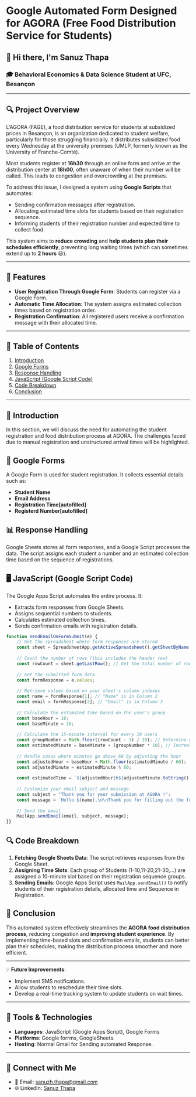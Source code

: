 # Google Automated Form Designed for AGORA (Free Food Distribution Service for Students)

## 👋 Hi there, I'm **Sanuz Thapa**

### 🎓 Behavioral Economics & Data Science Student at UFC, Besançon

---

## 🔍 Project Overview

L'AGORA (FAGE), a food distribution service for students at subsidized prices in Besançon, is an organization dedicated to student welfare, particularly for those struggling financially. It distributes subsidized food every Wednesday at the university premises (UMLP, formerly known as the University of Franche-Comté).  

Most students register at **16h30** through an online form and arrive at the distribution center at **18h00**, often unaware of when their number will be called. This leads to congestion and overcrowding at the premises.

To address this issue, I designed a system using **Google Scripts** that automates:
- Sending confirmation messages after registration.
- Allocating estimated time slots for students based on their registration sequence.
- Informing students of their registration number and expected time to collect food.

This system aims to **reduce crowding** and **help students plan their schedules efficiently**, preventing long waiting times (which can sometimes extend up to **2 hours** 😃).

---

## 🚀 Features

- **User Registration Through Google Form**: Students can register via a Google Form.
- **Automatic Time Allocation**: The system assigns estimated collection times based on registration order.
- **Registration Confirmation**: All registered users receive a confirmation message with their allocated time.

---

## 📂 Table of Contents

1. [Introduction](#introduction)
2. [Google Forms](#google-forms)
3. [Response Handling](#response-handling)
4. [JavaScript (Google Script Code)](#js-code)
5. [Code Breakdown](#code-breakdown)
6. [Conclusion](#conclusion)

---

## 📌 Introduction

In this section, we will discuss the need for automating the student registration and food distribution process at AGORA. The challenges faced due to manual registration and unstructured arrival times will be highlighted.

## 📝 Google Forms

A Google Form is used for student registration. It collects essential details such as:
- **Student Name**
- **Email Address**
- **Registration Time[autofilled]** 
- **Registerd Number[autofilled]**

## 📊 Response Handling

Google Sheets stores all form responses, and a Google Script processes the data. The script assigns each student a number and an estimated collection time based on the sequence of registrations.

## 🖥️ JavaScript (Google Script Code)

The Google Apps Script automates the entire process. It:
- Extracts form responses from Google Sheets.
- Assigns sequential numbers to students.
- Calculates estimated collection times.
- Sends confirmation emails with registration details.

```javascript
function sendEmailOnFormSubmit(e) {
    // Get the spreadsheet where form responses are stored
    const sheet = SpreadsheetApp.getActiveSpreadsheet().getSheetByName("Form Responses 1"); // Adjust sheet name if needed
    
    // Count the number of rows (this includes the header row)
    const rowCount = sheet.getLastRow(); // Get the total number of rows including header
    
    // Get the submitted form data
    const formResponse = e.values;
    
    // Retrieve values based on your sheet's column indexes
    const name = formResponse[1]; // "Name" is in Column 2
    const email = formResponse[2]; // "Email" is in Column 3
    
    // Calculate the estimated time based on the user's group
    const baseHour = 18;
    const baseMinute = 10;
    
    // Calculate the 15-minute interval for every 10 users
    const groupNumber = Math.floor((rowCount - 1) / 10); // Determine group (0 for 1-10, 1 for 11-20, etc.)
    const estimatedMinute = baseMinute + (groupNumber * 10); // Increases by 10 minutes for each group
    
    // Handle cases where minutes go above 60 by adjusting the hour
    const adjustedHour = baseHour + Math.floor(estimatedMinute / 60);
    const adjustedMinute = estimatedMinute % 60;
    
    const estimatedTime = `${adjustedHour}h${adjustedMinute.toString().padStart(2, '0')}`;
    
    // Customize your email subject and message
    const subject = "Thank you for your submission at AGORA !";
    const message = `Hello ${name},\n\nThank you for filling out the form.\nYou are registered as user number ${rowCount}.\nYour estimated time is ${estimatedTime}.\n\nBest regards,\nTHAPA Sanuz`;
    
    // Send the email
    MailApp.sendEmail(email, subject, message);
}}
```

## 🔍 Code Breakdown

1. **Fetching Google Sheets Data**: The script retrieves responses from the Google Sheet.
2. **Assigning Time Slots**: Each group of Students (1-10,11-20,21-30,...) are assigned a 10-minute slot based on their registration sequence groups.
3. **Sending Emails**: Google Apps Script uses `MailApp.sendEmail()` to notify students of their registration details, allocated time and Sequence in Registration.

## 🎯 Conclusion

This automated system effectively streamlines the **AGORA food distribution process**, reducing congestion and **improving student experience**. By implementing time-based slots and confirmation emails, students can better plan their schedules, making the distribution process smoother and more efficient.

---

💡 **Future Improvements**:
- Implement SMS notifications.
- Allow students to reschedule their time slots.
- Develop a real-time tracking system to update students on wait times.
---
## 🔧 Tools & Technologies

- **Languages**: JavaScript (Google Apps Script), Google Forms
- **Platforms**: Google forrms, GoogleSheets.
- **Hosting**: Normal Gmail for Sending automated Response.

---

## 💌 Connect with Me

- 📧 Email: [sanuzh.thapa@gmail.com](mailto:sanuzh.thapa@gmail.com)
- 🌐 LinkedIn: [Sanuz Thapa](https://linkedin.com/in/sanuz-thapa)
